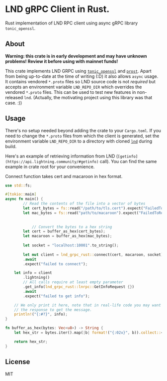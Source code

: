 # LND gRPC Client in Rust.

Rust implementation of LND RPC client using async gRPC library `tonic_openssl`.

## About

**Warning: this crate is in early development and may have unknown problems!
Review it before using with mainnet funds!**

This crate implements LND GRPC using [`tonic_openssl`](https://docs.rs/tonic-openssl/latest/tonic_openssl/) and [`prost`](https://docs.rs/prost/).
Apart from being up-to-date at the time of writing (:D) it also allows `async` usage.
It contains vendored `*.proto` files so LND source code is not *required*
but accepts an environment variable `LND_REPO_DIR` which overrides the vendored `*.proto` files.
This can be used to test new features in non-released `lnd`.
(Actually, the motivating project using this library was that case. :))

## Usage

There's no setup needed beyond adding the crate to your `Cargo.toml`.
If you need to change the `*.proto` files from which the client is generated, set the environment variable `LND_REPO_DIR` to a directory with cloned [`lnd`](https://github.com/lightningnetwork/lnd.git) during build.

Here's an example of retrieving information from LND (`[getinfo](https://api.lightning.community/#getinfo)` call).
You can find the same example in crate root for your convenience.

Connect function takes cert and macaroon in hex format.

```rust
use std::fs;

#[tokio::main]
async fn main() {
        // Read the contents of the file into a vector of bytes
        let cert_bytes = fs::read("/path/to/tls.cert").expect("FailedToReadTlsCertFile");
        let mac_bytes = fs::read("path/to/macaroon").expect("FailedToReadMacaroonFile");
    
    
            // Convert the bytes to a hex string
        let cert = buffer_as_hex(cert_bytes);
        let macaroon = buffer_as_hex(mac_bytes);
    
        let socket = "localhost:10001".to_string();
    
        let mut client = lnd_grpc_rust::connect(cert, macaroon, socket)
        .await
        .expect("failed to connect");

    let info = client
        .lightning()
        // All calls require at least empty parameter
        .get_info(lnd_grpc_rust::lnrpc::GetInfoRequest {})
        .await
        .expect("failed to get info");

    // We only print it here, note that in real-life code you may want to call `.into_inner()` on
    // the response to get the message.
    println!("{:#?}", info);
}

fn buffer_as_hex(bytes: Vec<u8>) -> String {
    let hex_str = bytes.iter().map(|b| format!("{:02x}", b)).collect::<String>();

    return hex_str;
}
```

## License

MIT
